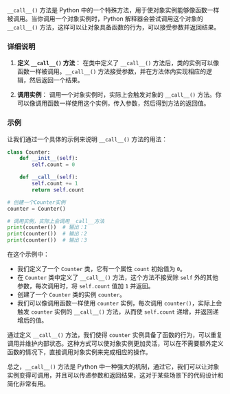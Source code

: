 `__call__()` 方法是 Python 中的一个特殊方法，用于使对象实例能够像函数一样被调用。当你调用一个对象实例时，Python 解释器会尝试调用这个对象的 `__call__()` 方法，这样可以让对象具备函数的行为，可以接受参数并返回结果。

### 详细说明

1. **定义 `__call__()` 方法**：
   在类中定义了 `__call__()` 方法后，类的实例可以像函数一样被调用。`__call__()` 方法接受参数，并在方法体内实现相应的逻辑，然后返回一个结果。

2. **调用实例**：
   调用一个对象实例时，实际上会触发对象的 `__call__()` 方法。你可以像调用函数一样使用这个实例，传入参数，然后得到方法的返回值。

### 示例

让我们通过一个具体的示例来说明 `__call__()` 方法的用法：

```python
class Counter:
    def __init__(self):
        self.count = 0

    def __call__(self):
        self.count += 1
        return self.count

# 创建一个Counter实例
counter = Counter()

# 调用实例，实际上会调用__call__方法
print(counter())  # 输出：1
print(counter())  # 输出：2
print(counter())  # 输出：3
```

在这个示例中：

- 我们定义了一个 `Counter` 类，它有一个属性 `count` 初始值为 `0`。
- 在 `Counter` 类中定义了 `__call__()` 方法，这个方法不接受除 `self` 外的其他参数，每次调用时，将 `self.count` 值加 `1` 并返回。
- 创建了一个 `Counter` 类的实例 `counter`。
- 我们可以像调用函数一样使用 `counter` 实例，每次调用 `counter()`，实际上会触发 `counter` 实例的 `__call__()` 方法，从而使 `self.count` 递增，并返回递增后的值。

通过定义 `__call__()` 方法，我们使得 `counter` 实例具备了函数的行为，可以重复调用并维护内部状态。这种方式可以使对象实例更加灵活，可以在不需要额外定义函数的情况下，直接调用对象实例来完成相应的操作。

总之，`__call__()` 方法是 Python 中一种强大的机制，通过它，我们可以让对象实例变得可调用，并且可以传递参数和返回结果，这对于某些场景下的代码设计和简化非常有用。